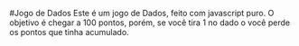 #Jogo de Dados
Este é um jogo de Dados, feito com javascript puro. O objetivo é chegar a 100 pontos, porém, se você tira 1 no dado o você perde os pontos que tinha acumulado.

